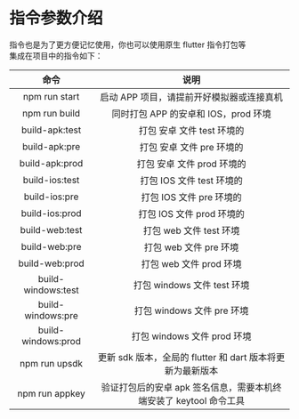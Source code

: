 # 指令参数介绍

指令也是为了更方便记忆使用，你也可以使用原生 flutter 指令打包等<br>
集成在项目中的指令如下：<br>

|        命令        |                                说明                                |
| :----------------: | :----------------------------------------------------------------: |
|   npm run start    |             启动 APP 项目，请提前开好模拟器或连接真机              |
|   npm run build    |                同时打包 APP 的安卓和 IOS，prod 环境                |
|   build-apk:test   |                     打包 安卓 文件 test 环境的                     |
|   build-apk:pre    |                     打包 安卓 文件 pre 环境的                      |
|   build-apk:prod   |                     打包 安卓 文件 prod 环境的                     |
|   build-ios:test   |                     打包 IOS 文件 test 环境的                      |
|   build-ios:pre    |                      打包 IOS 文件 pre 环境的                      |
|   build-ios:prod   |                     打包 IOS 文件 prod 环境的                      |
|   build-web:test   |                      打包 web 文件 test 环境                       |
|   build-web:pre    |                       打包 web 文件 pre 环境                       |
|   build-web:prod   |                      打包 web 文件 prod 环境                       |
| build-windows:test |                    打包 windows 文件 test 环境                     |
| build-windows:pre  |                     打包 windows 文件 pre 环境                     |
| build-windows:prod |                    打包 windows 文件 prod 环境                     |
|   npm run upsdk    |     更新 sdk 版本，全局的 flutter 和 dart 版本将更新为最新版本     |
|   npm run appkey   | 验证打包后的安卓 apk 签名信息，需要本机终端安装了 keytool 命令工具 |
